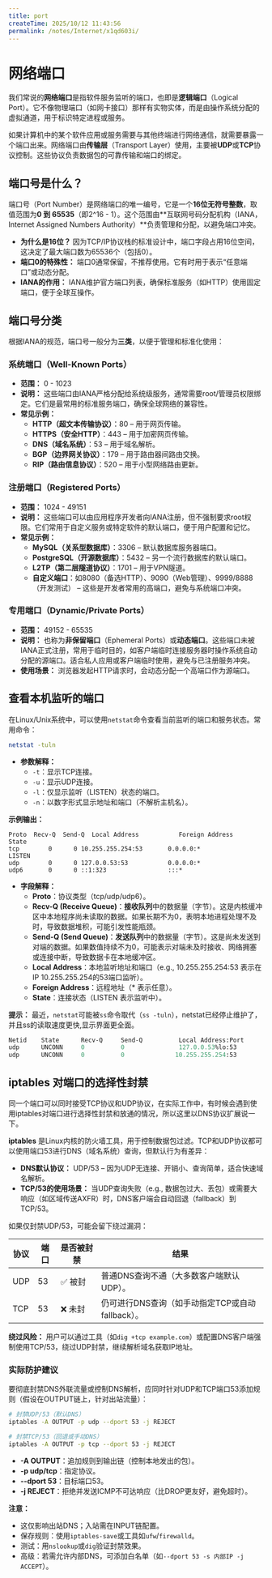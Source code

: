 ```yaml
---
title: port
createTime: 2025/10/12 11:43:56
permalink: /notes/Internet/x1qd603i/
---
```

# 网络端口

我们常说的**网络端口**是指软件服务监听的端口，也即是**逻辑端口**（Logical Port）。它不像物理端口（如网卡接口）那样有实物实体，而是由操作系统分配的虚拟通道，用于标识特定进程或服务。

如果计算机中的某个软件应用或服务需要与其他终端进行网络通信，就需要暴露一个端口出来。网络端口由**传输层**（Transport Layer）使用，主要被**UDP**或**TCP**协议控制。这些协议负责数据包的可靠传输和端口的绑定。

## 端口号是什么？

端口号（Port Number）是网络端口的唯一编号，它是一个**16位无符号整数**，取值范围为**0 到 65535**（即2^16 - 1）。这个范围由**互联网号码分配机构（IANA，Internet Assigned Numbers Authority）**负责管理和分配，以避免端口冲突。

- **为什么是16位？** 因为TCP/IP协议栈的标准设计中，端口字段占用16位空间，这决定了最大端口数为65536个（包括0）。
- **端口0的特殊性：** 端口0通常保留，不推荐使用。它有时用于表示“任意端口”或动态分配。
- **IANA的作用：** IANA维护官方端口列表，确保标准服务（如HTTP）使用固定端口，便于全球互操作。

## 端口号分类

根据IANA的规范，端口号一般分为**三类**，以便于管理和标准化使用：

### 系统端口（Well-Known Ports）
- **范围：** 0 - 1023
- **说明：** 这些端口由IANA严格分配给系统级服务，通常需要root/管理员权限绑定。它们是最常用的标准服务端口，确保全球网络的兼容性。
- **常见示例：**
  - **HTTP（超文本传输协议）**：80 – 用于网页传输。
  - **HTTPS（安全HTTP）**：443 – 用于加密网页传输。
  - **DNS（域名系统）**：53 – 用于域名解析。
  - **BGP（边界网关协议）**：179 – 用于路由器间路由交换。
  - **RIP（路由信息协议）**：520 – 用于小型网络路由更新。

### 注册端口（Registered Ports）
- **范围：** 1024 - 49151
- **说明：** 这些端口可以由应用程序开发者向IANA注册，但不强制要求root权限。它们常用于自定义服务或特定软件的默认端口，便于用户配置和记忆。
- **常见示例：**
  - **MySQL（关系型数据库）**：3306 – 默认数据库服务器端口。
  - **PostgreSQL（开源数据库）**：5432 – 另一个流行数据库的默认端口。
  - **L2TP（第二层隧道协议）**：1701 – 用于VPN隧道。
  - **自定义端口**：如8080（备选HTTP）、9090（Web管理）、9999/8888（开发测试） – 这些是开发者常用的高端口，避免与系统端口冲突。

### 专用端口（Dynamic/Private Ports）
- **范围：** 49152 - 65535
- **说明：** 也称为**非保留端口**（Ephemeral Ports）或**动态端口**。这些端口未被IANA正式注册，常用于临时目的，如客户端临时连接服务器时操作系统自动分配的源端口。适合私人应用或客户端临时使用，避免与已注册服务冲突。
- **使用场景：** 浏览器发起HTTP请求时，会动态分配一个高端口作为源端口。

## 查看本机监听的端口

在Linux/Unix系统中，可以使用`netstat`命令查看当前监听的端口和服务状态。常用命令：

```bash
netstat -tuln
```

- **参数解释：**
  - `-t`：显示TCP连接。
  - `-u`：显示UDP连接。
  - `-l`：仅显示监听（LISTEN）状态的端口。
  - `-n`：以数字形式显示地址和端口（不解析主机名）。

**示例输出：**

```
Proto  Recv-Q  Send-Q  Local Address           Foreign Address         State
tcp        0      0 10.255.255.254:53       0.0.0.0:*               LISTEN
udp        0      0 127.0.0.53:53           0.0.0.0:*
udp6       0      0 ::1:323                 :::*
```

- **字段解释：**
  - **Proto**：协议类型（tcp/udp/udp6）。
  - **Recv-Q (Receive Queue)**：**接收队列**中的数据量（字节）。这是内核缓冲区中本地程序尚未读取的数据。如果长期不为0，表明本地进程处理不及时，导致数据堆积，可能引发性能瓶颈。
  - **Send-Q (Send Queue)**：**发送队列**中的数据量（字节）。这是尚未发送到对端的数据。如果数值持续不为0，可能表示对端未及时接收、网络拥塞或连接中断，导致数据卡在本地缓冲区。
  - **Local Address**：本地监听地址和端口（e.g., 10.255.255.254:53 表示在IP 10.255.255.254的53端口监听）。
  - **Foreign Address**：远程地址（* 表示任意）。
  - **State**：连接状态（LISTEN 表示监听中）。

**提示：** 最近，`netstat`可能被`ss`命令取代（`ss -tuln`），netstat已经停止维护了，
并且ss的读取速度更快,显示界面更全面。
```ss -tuln
Netid    State      Recv-Q     Send-Q          Local Address:Port         Peer Address:Port    Process
udp      UNCONN     0          0               127.0.0.53%lo:53                0.0.0.0:*
udp      UNCONN     0          0              10.255.255.254:53                0.0.0.0:*
```

## iptables 对端口的选择性封禁

同一个端口可以同时接受TCP协议和UDP协议，在实际工作中，有时候会遇到使用iptables对端口进行选择性封禁和放通的情况，所以这里以DNS协议扩展说一下。

**iptables** 是Linux内核的防火墙工具，用于控制数据包过滤。TCP和UDP协议都可以使用端口53进行DNS（域名系统）查询，但默认行为有差异：

- **DNS默认协议：** UDP/53 – 因为UDP无连接、开销小、查询简单，适合快速域名解析。
- **TCP/53的使用场景：** 当UDP查询失败（e.g., 数据包过大、丢包）或需要大响应（如区域传送AXFR）时，DNS客户端会自动回退（fallback）到TCP/53。

如果仅封禁UDP/53，可能会留下绕过漏洞：

| 协议 | 端口 | 是否被封禁 | 结果 |
|------|------|------------|------|
| UDP  | 53   | ✅ 被封    | 普通DNS查询不通（大多数客户端默认UDP）。 |
| TCP  | 53   | ❌ 未封    | 仍可进行DNS查询（如手动指定TCP或自动fallback）。 |

**绕过风险：** 用户可以通过工具（如`dig +tcp example.com`）或配置DNS客户端强制使用TCP/53，绕过UDP封禁，继续解析域名获取IP地址。

### 实际防护建议
要彻底封禁DNS外联流量或控制DNS解析，应同时针对UDP和TCP端口53添加规则（假设在OUTPUT链上，针对出站流量）：

```bash
# 封禁UDP/53（默认DNS）
iptables -A OUTPUT -p udp --dport 53 -j REJECT

# 封禁TCP/53（回退或手动DNS）
iptables -A OUTPUT -p tcp --dport 53 -j REJECT
```

- **-A OUTPUT**：追加规则到输出链（控制本地发出的包）。
- **-p udp/tcp**：指定协议。
- **--dport 53**：目标端口53。
- **-j REJECT**：拒绝并发送ICMP不可达响应（比DROP更友好，避免超时）。

**注意：** 
- 这仅影响出站DNS；入站需在INPUT链配置。
- 保存规则：使用`iptables-save`或工具如`ufw`/`firewalld`。
- 测试：用`nslookup`或`dig`验证封禁效果。
- 高级：若需允许内部DNS，可添加白名单（如`--dport 53 -s 内部IP -j ACCEPT`）。
